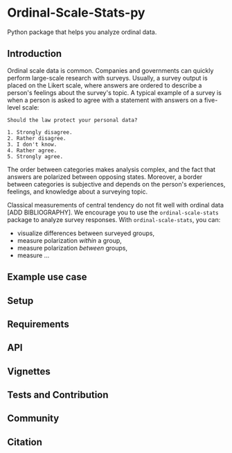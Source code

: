 # Ordinal-Scale-Stats-py

Python package that helps you analyze ordinal data.

## Introduction

Ordinal scale data is common. Companies and governments can quickly perform large-scale research with surveys.
Usually, a survey output is placed on the Likert scale, where answers are ordered to describe a person's feelings about the survey's topic.
A typical example of a survey is when a person is asked to agree with a statement with answers on a five-level scale:

```text
Should the law protect your personal data?

1. Strongly disagree.
2. Rather disagree.
3. I don't know.
4. Rather agree.
5. Strongly agree.
```

The order between categories makes analysis complex, and the fact that answers are polarized between opposing states. Moreover, a border between categories is subjective and depends on the person's experiences, feelings, and knowledge about a surveying topic.

Classical measurements of central tendency do not fit well with ordinal data [ADD BIBLIOGRAPHY]. We encourage you to use the `ordinal-scale-stats` package to analyze survey responses.
With `ordinal-scale-stats`, you can:

- visualize differences between surveyed groups,
- measure polarization *within* a group,
- measure polarization *between* groups,
- measure ...

## Example use case

## Setup

## Requirements

## API

## Vignettes

## Tests and Contribution

## Community

## Citation

